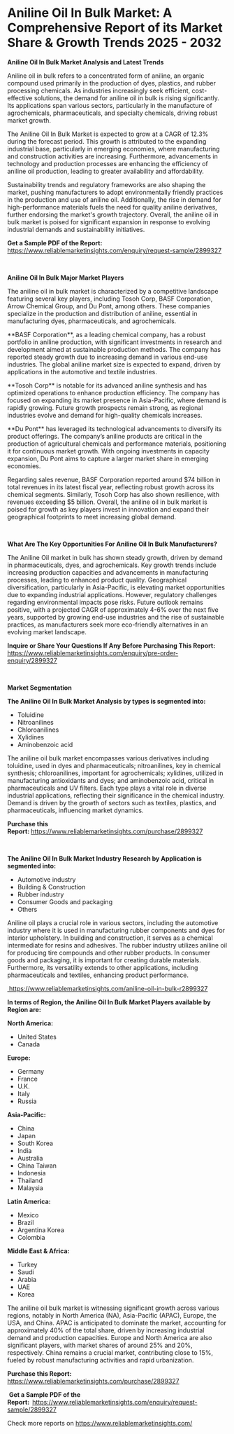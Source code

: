 <p><h1>Aniline Oil In Bulk Market: A Comprehensive Report of its Market Share & Growth Trends 2025 - 2032</h1></p><p><strong>Aniline Oil In Bulk Market Analysis and Latest Trends</strong></p>
<p><p>Aniline oil in bulk refers to a concentrated form of aniline, an organic compound used primarily in the production of dyes, plastics, and rubber processing chemicals. As industries increasingly seek efficient, cost-effective solutions, the demand for aniline oil in bulk is rising significantly. Its applications span various sectors, particularly in the manufacture of agrochemicals, pharmaceuticals, and specialty chemicals, driving robust market growth.</p><p>The Aniline Oil In Bulk Market is expected to grow at a CAGR of 12.3% during the forecast period. This growth is attributed to the expanding industrial base, particularly in emerging economies, where manufacturing and construction activities are increasing. Furthermore, advancements in technology and production processes are enhancing the efficiency of aniline oil production, leading to greater availability and affordability.</p><p>Sustainability trends and regulatory frameworks are also shaping the market, pushing manufacturers to adopt environmentally friendly practices in the production and use of aniline oil. Additionally, the rise in demand for high-performance materials fuels the need for quality aniline derivatives, further endorsing the market's growth trajectory. Overall, the aniline oil in bulk market is poised for significant expansion in response to evolving industrial demands and sustainability initiatives.</p></p>
<p><strong>Get a Sample PDF of the Report:&nbsp;</strong> <a href="https://www.reliablemarketinsights.com/enquiry/request-sample/2899327?utm_campaign=2206&utm_medium=2&utm_source=Github&utm_content=ia&utm_term=15032025&utm_id=aniline-oil-in-bulk">https://www.reliablemarketinsights.com/enquiry/request-sample/2899327</a></p>
<p>&nbsp;</p>
<p><strong>Aniline Oil In Bulk Major Market Players</strong></p>
<p><p>The aniline oil in bulk market is characterized by a competitive landscape featuring several key players, including Tosoh Corp, BASF Corporation, Arrow Chemical Group, and Du Pont, among others. These companies specialize in the production and distribution of aniline, essential in manufacturing dyes, pharmaceuticals, and agrochemicals.</p><p>**BASF Corporation**, as a leading chemical company, has a robust portfolio in aniline production, with significant investments in research and development aimed at sustainable production methods. The company has reported steady growth due to increasing demand in various end-use industries. The global aniline market size is expected to expand, driven by applications in the automotive and textile industries.</p><p>**Tosoh Corp** is notable for its advanced aniline synthesis and has optimized operations to enhance production efficiency. The company has focused on expanding its market presence in Asia-Pacific, where demand is rapidly growing. Future growth prospects remain strong, as regional industries evolve and demand for high-quality chemicals increases.</p><p>**Du Pont** has leveraged its technological advancements to diversify its product offerings. The company’s aniline products are critical in the production of agricultural chemicals and performance materials, positioning it for continuous market growth. With ongoing investments in capacity expansion, Du Pont aims to capture a larger market share in emerging economies.</p><p>Regarding sales revenue, BASF Corporation reported around $74 billion in total revenues in its latest fiscal year, reflecting robust growth across its chemical segments. Similarly, Tosoh Corp has also shown resilience, with revenues exceeding $5 billion. Overall, the aniline oil in bulk market is poised for growth as key players invest in innovation and expand their geographical footprints to meet increasing global demand.</p></p>
<p>&nbsp;</p>
<p><strong>What Are The Key Opportunities For Aniline Oil In Bulk Manufacturers?</strong></p>
<p><p>The Aniline Oil market in bulk has shown steady growth, driven by demand in pharmaceuticals, dyes, and agrochemicals. Key growth trends include increasing production capacities and advancements in manufacturing processes, leading to enhanced product quality. Geographical diversification, particularly in Asia-Pacific, is elevating market opportunities due to expanding industrial applications. However, regulatory challenges regarding environmental impacts pose risks. Future outlook remains positive, with a projected CAGR of approximately 4-6% over the next five years, supported by growing end-use industries and the rise of sustainable practices, as manufacturers seek more eco-friendly alternatives in an evolving market landscape.</p></p>
<p><strong>Inquire or Share Your Questions If Any Before Purchasing This Report:</strong> <a href="https://www.reliablemarketinsights.com/enquiry/pre-order-enquiry/2899327?utm_campaign=2206&utm_medium=2&utm_source=Github&utm_content=ia&utm_term=15032025&utm_id=aniline-oil-in-bulk">https://www.reliablemarketinsights.com/enquiry/pre-order-enquiry/2899327</a></p>
<p>&nbsp;</p>
<p><strong>Market Segmentation</strong></p>
<p><strong>The Aniline Oil In Bulk Market Analysis by types is segmented into:</strong></p>
<p><ul><li>Toluidine</li><li>Nitroanilines</li><li>Chloroanilines</li><li>Xylidines</li><li>Aminobenzoic acid</li></ul></p>
<p><p>The aniline oil bulk market encompasses various derivatives including toluidine, used in dyes and pharmaceuticals; nitroanilines, key in chemical synthesis; chloroanilines, important for agrochemicals; xylidines, utilized in manufacturing antioxidants and dyes; and aminobenzoic acid, critical in pharmaceuticals and UV filters. Each type plays a vital role in diverse industrial applications, reflecting their significance in the chemical industry. Demand is driven by the growth of sectors such as textiles, plastics, and pharmaceuticals, influencing market dynamics.</p></p>
<p><strong>Purchase this Report:&nbsp;</strong><a href="https://www.reliablemarketinsights.com/purchase/2899327?utm_campaign=2206&utm_medium=2&utm_source=Github&utm_content=ia&utm_term=15032025&utm_id=aniline-oil-in-bulk">https://www.reliablemarketinsights.com/purchase/2899327</a></p>
<p>&nbsp;</p>
<p><strong>The Aniline Oil In Bulk Market Industry Research by Application is segmented into:</strong></p>
<p><ul><li>Automotive industry</li><li>Building & Construction</li><li>Rubber industry</li><li>Consumer Goods and packaging</li><li>Others</li></ul></p>
<p><p>Aniline oil plays a crucial role in various sectors, including the automotive industry where it is used in manufacturing rubber components and dyes for interior upholstery. In building and construction, it serves as a chemical intermediate for resins and adhesives. The rubber industry utilizes aniline oil for producing tire compounds and other rubber products. In consumer goods and packaging, it is important for creating durable materials. Furthermore, its versatility extends to other applications, including pharmaceuticals and textiles, enhancing product performance.</p></p>
<p><a href="https://www.reliablemarketinsights.com/aniline-oil-in-bulk-r2899327?utm_campaign=2206&utm_medium=2&utm_source=Github&utm_content=ia&utm_term=15032025&utm_id=aniline-oil-in-bulk">&nbsp;https://www.reliablemarketinsights.com/aniline-oil-in-bulk-r2899327</a></p>
<p><strong>In terms of Region, the Aniline Oil In Bulk Market Players available by Region are:</strong></p>
<p>
    <p> <strong> North America: </strong>
        <ul>
            <li>United States</li>
            <li>Canada</li>
        </ul>
        </p> 
    <p> <strong> Europe: </strong>
        <ul>
            <li>Germany</li>
            <li>France</li>
            <li>U.K.</li>
            <li>Italy</li>
            <li>Russia</li>
        </ul>
        </p> 
    <p> <strong> Asia-Pacific: </strong>
        <ul>
            <li>China</li>
            <li>Japan</li>
            <li>South Korea</li>
            <li>India</li>
            <li>Australia</li>
            <li>China Taiwan</li>
            <li>Indonesia</li>
            <li>Thailand</li>
            <li>Malaysia</li>
        </ul>
        </p> 
    <p> <strong> Latin America: </strong>
        <ul>
            <li>Mexico</li>
            <li>Brazil</li>
            <li>Argentina Korea</li>
            <li>Colombia</li>
        </ul>
        </p> 
    <p> <strong> Middle East & Africa: </strong>
        <ul>
            <li>Turkey</li>
            <li>Saudi</li>
            <li>Arabia</li>
            <li>UAE</li>
            <li>Korea</li>
        </ul>
    </p>
    </p>
<p><p>The aniline oil bulk market is witnessing significant growth across various regions, notably in North America (NA), Asia-Pacific (APAC), Europe, the USA, and China. APAC is anticipated to dominate the market, accounting for approximately 40% of the total share, driven by increasing industrial demand and production capacities. Europe and North America are also significant players, with market shares of around 25% and 20%, respectively. China remains a crucial market, contributing close to 15%, fueled by robust manufacturing activities and rapid urbanization.</p></p>
<p><strong>Purchase this Report: </strong><a href="https://www.reliablemarketinsights.com/purchase/2899327?utm_campaign=2206&utm_medium=2&utm_source=Github&utm_content=ia&utm_term=15032025&utm_id=aniline-oil-in-bulk">https://www.reliablemarketinsights.com/purchase/2899327</a></p>
<p>&nbsp;<strong>Get a Sample PDF of the Report:&nbsp;&nbsp;</strong><a href="https://www.reliablemarketinsights.com/enquiry/request-sample/2899327?utm_campaign=2206&utm_medium=2&utm_source=Github&utm_content=ia&utm_term=15032025&utm_id=aniline-oil-in-bulk">https://www.reliablemarketinsights.com/enquiry/request-sample/2899327</a></p>
<p><strong></strong></p>
<p>Check more reports on <a href="https://www.reliablemarketinsights.com/?utm_campaign=2206&utm_medium=2&utm_source=Github&utm_content=ia&utm_term=15032025&utm_id=aniline-oil-in-bulk">https://www.reliablemarketinsights.com/</a></p>